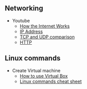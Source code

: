 ## Networking
* Youtube 
    - [How the Internet Works ](https://www.youtube.com/watch?v=sMHzfigUxz4)
    - [IP Address ](https://www.youtube.com/watch?v=ThdO9beHhpA&t=1s)
    - [TCP and UDP comparison ](https://www.youtube.com/watch?v=uwoD5YsGACg)
    - [HTTP ](https://www.youtube.com/watch?v=UMwQjFzTQXw)

## Linux commands 
* Create Virtual machine 
    - [How to use Virtual Box ](https://www.youtube.com/watch?v=nvdnQX9UkMY&t=256s)
    - [Linux commands cheat sheet](https://www.guru99.com/linux-commands-cheat-sheet.html)